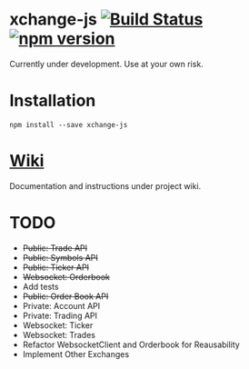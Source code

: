 # xchange-js [![Build Status](https://travis-ci.org/connorgiles/xchange-js.svg?branch=master)](https://travis-ci.org/connorgiles/xchange-js) [![npm version](https://badge.fury.io/js/xchange-js.svg)](https://badge.fury.io/js/xchange-js)
Currently under development. Use at your own risk.

# Installation
```
npm install --save xchange-js
```

# [Wiki](./wiki)
Documentation and instructions under project wiki.

# TODO
- ~~Public: Trade API~~
- ~~Public: Symbols API~~
- ~~Public: Ticker API~~
- ~~Websocket: Orderbook~~
- Add tests
- ~~Public: Order Book API~~
- Private: Account API
- Private: Trading API
- Websocket: Ticker
- Websocket: Trades
- Refactor WebsocketClient and Orderbook for Reausability
- Implement Other Exchanges